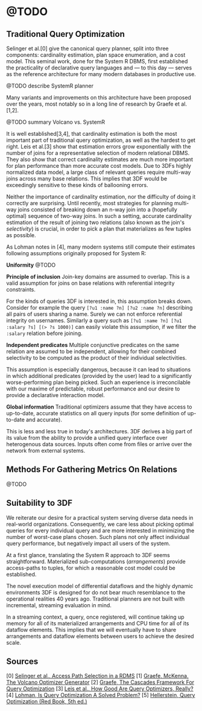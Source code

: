 # @TODO

## Traditional Query Optimization

Selinger et al.[0] give the canonical query planner, split into three
components: cardinality estimation, plan space enumeration, and a cost
model. This seminal work, done for the System R DBMS, first
established the practicality of declarative query languages and — to
this day — serves as the reference architecture for many modern
databases in productive use.

@TODO describe SystemR planner

Many variants and improvements on this architecture have been proposed
over the years, most notably so in a long line of research by Graefe
et al.[1,2].

@TODO summary Volcano vs. SystemR

It is well established[3,4], that cardinality estimation is both the
most important part of traditional query optimization, as well as the
hardest to get right. Leis et al.[3] show that estimation errors grow
exponentially with the number of joins for a representative selection
of modern relational DBMS. They also show that correct cardinality
estimates are much more important for plan performance than more
accurate cost models. Due to 3DFs highly normalized data model, a
large class of relevant queries require multi-way joins across many
base relations. This implies that 3DF would be exceedingly sensitive
to these kinds of ballooning errors.

Neither the importance of cardinality estimation, nor the difficulty
of doing it correctly are surprising. Until recently, most strategies
for planning multi-way joins consisted of breaking down an n-way join
into a (hopefully optimal) sequence of two-way joins. In such a
setting, accurate cardinality estimation of the result of joining two
relations (also known as the join's *selectivity*) is crucial, in
order to pick a plan that materializes as few tuples as possible.

As Lohman notes in [4], many modern systems still compute their
estimates following assumptions originally proposed for System R:

**Uniformity** @TODO

**Principle of inclusion** Join-key domains are assumed to
overlap. This is a valid assumption for joins on base relations with
referential integrity constraints. 

For the kinds of queries 3DF is interested in, this assumption breaks
down. Consider for example the query `[?u1 :name ?n] [?u2 :name ?n]`
describing all pairs of users sharing a name. Surely we can not
enforce referential integrity on usernames. Similarly a query such as
`[?u1 :name ?n] [?u1 :salary ?s] [(> ?s 1000)]` can easily violate
this assumption, if we filter the `:salary` relation before joining.

**Independent predicates** Multiple conjunctive predicates on the same
relation are assumed to be independent, allowing for their combined
selectivity to be computed as the product of their individual
selectivities. 

This assumption is especially dangerous, because it can lead to
situations in which additional predicates (provided by the user) lead
to a significantly worse-performing plan being picked. Such an
experience is irreconcilable with our maxime of predictable, robust
performance and our desire to provide a declarative interaction model.

**Global information** Traditional optimizers assume that they have
access to up-to-date, accurate statistics on all query inputs (for
some definition of up-to-date and accurate). 

This is less and less true in today's architectures. 3DF derives a big
part of its value from the ability to provide a unified query
interface over heterogenous data sources. Inputs often come from files
or arrive over the network from external systems.

## Methods For Gathering Metrics On Relations

@TODO

## Suitability to 3DF

We reiterate our desire for a practical system serving diverse data
needs in real-world organizations. Consequently, we care less about
picking optimal queries for every individual query and are more
interested in minimizing the number of worst-case plans chosen. Such
plans not only affect individual query performance, but negatively
impact all users of the system.

At a first glance, translating the System R approach to 3DF seems
straightforward. Materialized sub-computations (*arrangements*)
provide access-paths to tuples, for which a reasonable cost model
could be established.

The novel execution model of differential dataflows and the highly
dynamic environments 3DF is designed for do not bear much resemblance
to the operational realities 40 years ago. Traditional planners are
not built with incremental, streaming evaluation in mind.

In a streaming context, a query, once registered, will continue taking
up memory for all of its materialized arrangements and CPU time for
all of its dataflow elements. This implies that we will eventually
have to share arrangements and dataflow elements between users to
achieve the desired scale.

## Sources

[0] [Selinger et al., Access Path Selection in a RDMS](../sources/access-path-selection.pdf)
[1] [Graefe, McKenna, The Volcano Optimizer Generator](../sources/volcano.pdf)
[2] [Graefe, The Cascades Framework For Query Optimization](../sources/the-cascades-framework-for-query-optimization.pdf)
[3] [Leis et al., How Good Are Query Optimizers, Really?](../sources/how-good-are-optimizers-really.pdf)
[4] [Lohman, Is Query Optimization A Solved Problem?](../sources/is-query-optimization-a-solved-problem.pdf)
[5] [Hellerstein, Query Optimization (Red Book, 5th ed.)](http://www.redbook.io/ch7-queryoptimization.html)
